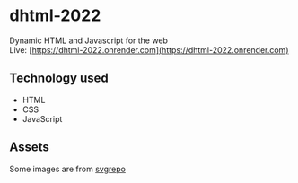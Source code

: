 # dhtml-2022
Dynamic HTML and Javascript for the web\
Live: [https://dhtml-2022.onrender.com](https://dhtml-2022.onrender.com)

## Technology used
- HTML
- CSS
- JavaScript

## Assets
Some images are from [svgrepo](https://svgrepo.com)

